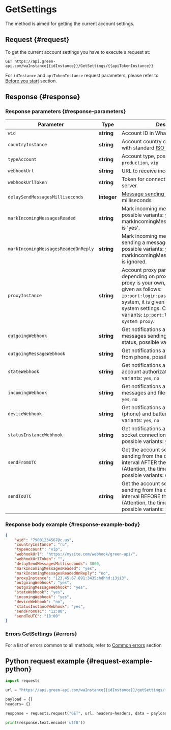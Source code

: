 # GetSettings

The method is aimed for getting the current account settings.

## Request {#request}

To get the current account settings you have to execute a request at:
```
GET https://api.green-api.com/waInstance{{idInstance}}/GetSettings/{{apiTokenInstance}}
```

For `idInstance` and `apiTokenInstance` request parameters, please refer to [Before you start](../../before-start.md#parameters) section.

## Response {#response}

### Response parameters {#response-parameters}

Parameter | Type |  Description
----- | ----- | ----- 
`wid` | **string** | Account ID in WhatsApp
`countryInstance` | **string** | Account country code in accordance with standard [ISO 3166-2](https://ru.wikipedia.org/wiki/ISO_3166-2)
`typeAccount` | **string** | Account type, possible variants: `trial`, `production`, `vip`
`webhookUrl` | **string** | URL to receive incoming notifications
`webhookUrlToken` | **string** | Token for connecting to your webhook server
`delaySendMessagesMilliseconds` | **integer** | [Message sending delay](../send-messages-delay.md) is in milliseconds
`markIncomingMessagesReaded` | **string** | Mark incoming messages as read or not, possible variants: `yes`, `no`. Ignored if markIncomingMessagesReadedOnReply is 'yes'.
`markIncomingMessagesReadedOnReply` | **string** | Mark incoming messages as read when sending a message to the chat via API, possible variants: `yes`, `no`. If 'yes', then markIncomingMessagesReaded setting is ignored.
`proxyInstance` | **string** | Account proxy parameters. Displayed depending on proxy settings. If the proxy is your own, all parameters are given as follows:  `ip:port:login:password`. If the proxy is system, it is given depending on proxy system settings. Can have the following variants: `ip:port:login:password` or `system proxy`.
`outgoingWebhook` | **string** | Get notifications about outgoing messages sending / delivering / reading status, possible variants: `yes`, `no`
`outgoingMessageWebhook` | **string** | Get notifications about messages sent from phone, possible variants: `yes`, `no`
`stateWebhook` | **string** | Get notifications about changes in the account authorization status, possible variants: `yes`, `no`
`incomingWebhook` | **string** | Get notifications about incoming messages and files, possible variants: `yes`, `no`
`deviceWebhook` | **string** | Get notifications about the device (phone) and battery level, possible variants: `yes`, `no`
`statusInstanceWebhook` | **string** | Get notifications about the account socket connection status change, possible variants: `yes`, `no`
`sendFromUTC` | **string** | Get the account setting - the delay of sending from the queue within the time interval AFTER the specified one (Attention, the time is indicated in UTC), possible variants: `09:00`
`sendToUTC` | **string** |  Get the account setting - the delay of sending from the queue within the time interval BEFORE the specified one (Attention, the time is indicated in UTC), possible variants: `12:00`

### Response body example {#response-example-body}

```json
{
    "wid": "79001234567@c.us", 
    "countryInstance": "ru",
    "typeAccount": "vip",
    "webhookUrl": "https://mysite.com/webhook/green-api/",
    "webhookUrlToken": "",
    "delaySendMessagesMilliseconds": 3000,
    "markIncomingMessagesReaded": "yes",
    "markIncomingMessagesReadedOnReply": "no",
    "proxyInstance": "123.45.67.891:3435:hdhhd:i3ji3",
    "outgoingWebhook": "yes",
    "outgoingMessageWebhook": "yes",
    "stateWebhook": "yes",
    "incomingWebhook": "yes",
    "deviceWebhook": "no",
    "statusInstanceWebhook": "yes",
    "sendFromUTC": "12:00",
    "sendToUTC": "18:00"
}
```

### Errors GetSettings {#errors}

For a list of errors common to all methods, refer to [Common errors](../common-errors.md) section

## Python request example {#request-example-python}

```python
import requests

url = "https://api.green-api.com/waInstance{{idInstance}}/getSettings/{{apiTokenInstance}}"

payload = {}
headers= {}

response = requests.request("GET", url, headers=headers, data = payload)

print(response.text.encode('utf8'))
```
